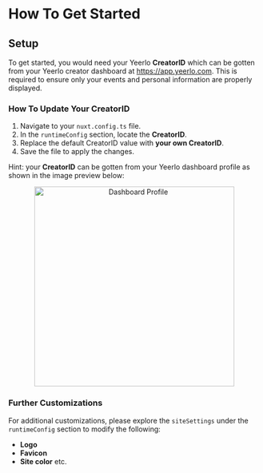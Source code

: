 # How To Get Started

## Setup

To get started, you would need your Yeerlo **CreatorID** which can be gotten from your Yeerlo creator dashboard at https://app.yeerlo.com. This is required to ensure only your events and personal information are properly displayed.

### How To Update Your CreatorID

1. Navigate to your `nuxt.config.ts` file.  
2. In the `runtimeConfig` section, locate the **CreatorID**.  
3. Replace the default CreatorID value with **your own CreatorID**.  
4. Save the file to apply the changes.

Hint: your **CreatorID** can be gotten from your Yeerlo dashboard profile as shown in the image preview below:

<p align="center">
  <img src="https://storage.yeerlo.com/dashboard_profile.png" alt="Dashboard Profile" width="400">
</p>

### Further Customizations

For additional customizations, please explore the `siteSettings` under the `runtimeConfig` section to modify the following:  
- **Logo**  
- **Favicon**  
- **Site color**
etc.

